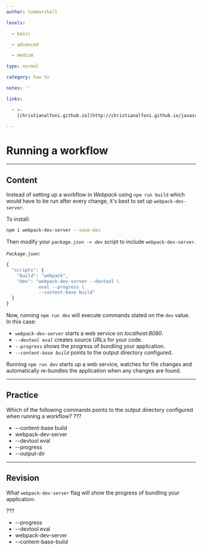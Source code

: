 ```yaml
---
author: tommarshall

levels:

  - basic

  - advanced

  - medium

type: normal

category: how to

notes: ''

links:

  - >-
    [christianalfoni.github.io](http://christianalfoni.github.io/javascript/2014/12/13/did-you-know-webpack-and-react-is-awesome.html#runningworkflow){website}

---
```


# Running a workflow

---

## Content

Instead of setting up a workflow in _Webpack_ using `npm run build` which would have to be run after every change, it's best to set up `webpack-dev-server`.

To install:

```bash
npm i webpack-dev-server --save-dev
```

Then modify your _`package.json -> dev`_ script to include `webpack-dev-server`.

_`Package.json`_:

```javaScript
{
  "scripts": {
    "build": "webpack",
    "dev": "webpack-dev-server --devtool \
            eval --progress \
            --content-base build"
  }
}
```

Now, running `npm run dev` will execute commands stated on the `dev` value.
In this case:

- _`webpack-dev-server`_ starts a web service on _localhost:8080_.
- _`--devtool eval`_ creates source URLs for your code.
- _`--progress`_ shows the progress of bundling your application.
- _`--content-base build`_ points to the output directory configured.

Running `npm run dev` starts up a web service, watches for file changes and automatically re-bundles the application when any changes are found.

---

## Practice

Which of the following commands points to the output directory configured when running a workflow? ???

- --content-base build
- webpack-dev-server
- --devtool eval
- --progress
- --output-dir

---

## Revision

What `webpack-dev-server` flag will show the progress of bundling your application:

???

- --progress
- --devtool eval
- webpack-dev-server
- --content-base-build
